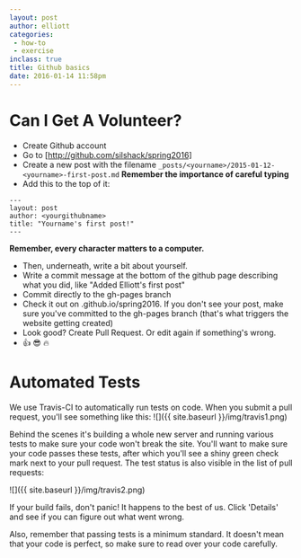 ```yaml
---
layout: post
author: elliott
categories: 
 - how-to
 - exercise
inclass: true
title: Github basics
date: 2016-01-14 11:58pm
---
```


# Can I Get A Volunteer?

* Create Github account
* Go to [http://github.com/silshack/spring2016]
* Create a new post with the filename `_posts/<yourname>/2015-01-12-<yourname>-first-post.md` **Remember the importance of careful typing**
* Add this to the top of it:

```
--- 
layout: post
author: <yourgithubname>
title: "Yourname's first post!"
---
```

**Remember, every character matters to a computer.**

* Then, underneath, write a bit about yourself.
* Write a commit message at the bottom of the github page describing what you did, like "Added Elliott's first post"
* Commit directly to the gh-pages branch
* Check it out on <yourname>.github.io/spring2016.  If you don't see your post, make sure you've committed to the gh-pages branch (that's what triggers the website getting created)
* Look good? Create Pull Request.  Or edit again if something's wrong.
* :+1: :sunglasses: :fire:


# Automated Tests

We use Travis-CI to automatically run tests on code.  When you submit a pull request, you'll see something like this:
![]({{ site.baseurl }}/img/travis1.png)

Behind the scenes it's building a whole new server and running various tests to make sure your code won't break the site.  You'll want to make sure your code passes these tests, after which you'll see a shiny green check mark next to your pull request.  The test status is also visible in the list of pull requests:

![]({{ site.baseurl }}/img/travis2.png)

If your build fails, don't panic!  It happens to the best of us.  Click 'Details' and see if you can figure out what went wrong.

Also, remember that passing tests is a minimum standard.  It doesn't mean that your code is perfect, so make sure to read over your code carefully.